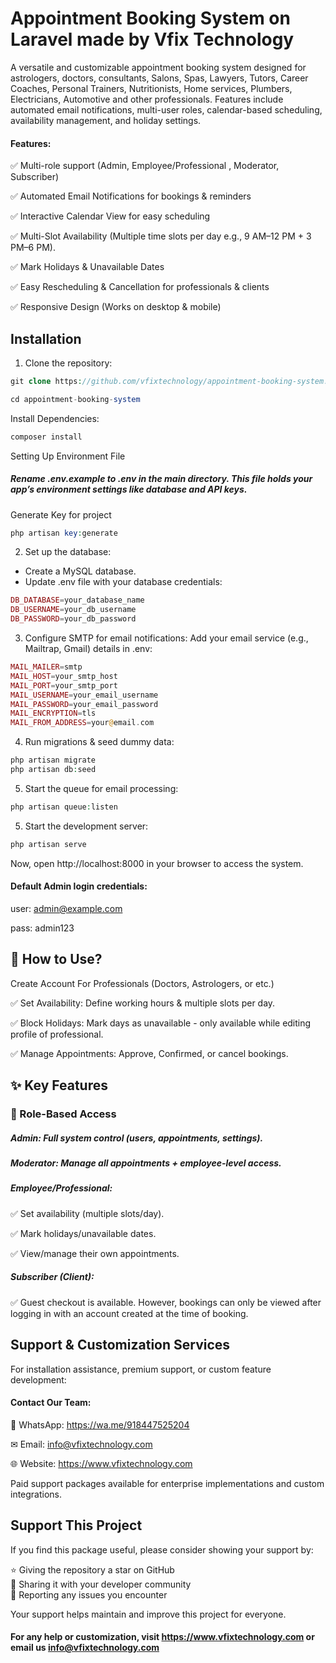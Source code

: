 # Appointment Booking System on Laravel made by Vfix Technology

A versatile and customizable appointment booking system designed for astrologers, doctors, consultants, Salons, Spas, Lawyers, Tutors, Career Coaches, Personal Trainers, Nutritionists, Home services, Plumbers, Electricians, Automotive and other professionals. Features include automated email notifications, multi-user roles, calendar-based scheduling, availability management, and holiday settings.

#### Features:

✅ Multi-role support (Admin,  Employee/Professional , Moderator, Subscriber)

✅ Automated Email Notifications for bookings & reminders

✅ Interactive Calendar View for easy scheduling

✅ Multi-Slot Availability (Multiple time slots per day e.g., 9 AM–12 PM + 3 PM–6 PM).

✅ Mark Holidays & Unavailable Dates

✅ Easy Rescheduling & Cancellation for professionals & clients

✅ Responsive Design (Works on desktop & mobile)

## Installation

1. Clone the repository:

```php
git clone https://github.com/vfixtechnology/appointment-booking-system.git
```
```php
cd appointment-booking-system
```
Install Dependencies:
```php
composer install
```
Setting Up Environment File
##### Rename .env.example to .env in the main directory. This file holds your app’s environment settings like database and API keys.

Generate Key for project
```php
php artisan key:generate
```

2. Set up the database:
 - Create a MySQL database.
 - Update .env file with your database credentials:
 ```php
DB_DATABASE=your_database_name
DB_USERNAME=your_db_username
DB_PASSWORD=your_db_password
 ```

3. Configure SMTP for email notifications:
Add your email service (e.g., Mailtrap, Gmail) details in .env:
 ```php
MAIL_MAILER=smtp
MAIL_HOST=your_smtp_host
MAIL_PORT=your_smtp_port
MAIL_USERNAME=your_email_username
MAIL_PASSWORD=your_email_password
MAIL_ENCRYPTION=tls
MAIL_FROM_ADDRESS=your@email.com
 ```

4. Run migrations & seed dummy data:
 ```php
php artisan migrate
php artisan db:seed
 ```

5. Start the queue for email processing:
```php
php artisan queue:listen
```

5. Start the development server:
```php
php artisan serve
```

Now, open http://localhost:8000 in your browser to access the system.


#### Default Admin login credentials:
user: admin@example.com

pass: admin123


## 📅 How to Use?
Create Account For Professionals (Doctors, Astrologers, or etc.)

✅ Set Availability: Define working hours & multiple slots per day.

✅ Block Holidays: Mark days as unavailable - only available while editing profile of professional.

✅ Manage Appointments: Approve, Confirmed, or cancel bookings.



## ✨ Key Features
### 🔐 Role-Based Access
##### Admin: Full system control (users, appointments, settings).

##### Moderator: Manage all appointments + employee-level access.

##### Employee/Professional:
✅ Set availability (multiple slots/day).

✅ Mark holidays/unavailable dates.

✅ View/manage their own appointments.


##### Subscriber (Client):
✅ Guest checkout is available. However, bookings can only be viewed after logging in with an account created at the time of booking.

## Support & Customization Services
For installation assistance, premium support, or custom feature development:

#### Contact Our Team:
📱 WhatsApp: https://wa.me/918447525204

✉ Email: info@vfixtechnology.com

🌐 Website: https://www.vfixtechnology.com

Paid support packages available for enterprise implementations and custom integrations.

## Support This Project

If you find this package useful, please consider showing your support by:

⭐ Giving the repository a star on GitHub  
📣 Sharing it with your developer community  
🐛 Reporting any issues you encounter  

Your support helps maintain and improve this project for everyone.

#### For any help or customization, visit https://www.vfixtechnology.com or email us info@vfixtechnology.com
